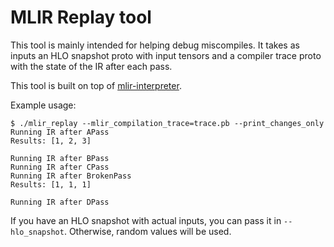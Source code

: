 # MLIR Replay tool

This tool is mainly intended for helping debug miscompiles. It takes as inputs
an HLO snapshot proto with input tensors and a compiler trace proto with the
state of the IR after each pass.

This tool is built on top of
[mlir-interpreter](https://github.com/tensorflow/mlir-hlo/tree/master/tools/mlir_interpreter/).

Example usage:

```
$ ./mlir_replay --mlir_compilation_trace=trace.pb --print_changes_only
Running IR after APass
Results: [1, 2, 3]

Running IR after BPass
Running IR after CPass
Running IR after BrokenPass
Results: [1, 1, 1]

Running IR after DPass
```

If you have an HLO snapshot with actual inputs, you can pass it in
`--hlo_snapshot`. Otherwise, random values will be used.
